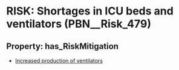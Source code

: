 # RISK: __Shortages in ICU beds and ventilators__ (PBN__Risk_479)

## Property: has_RiskMitigation

* [Increased production of ventilators](PBN__RiskMitigation_676)

